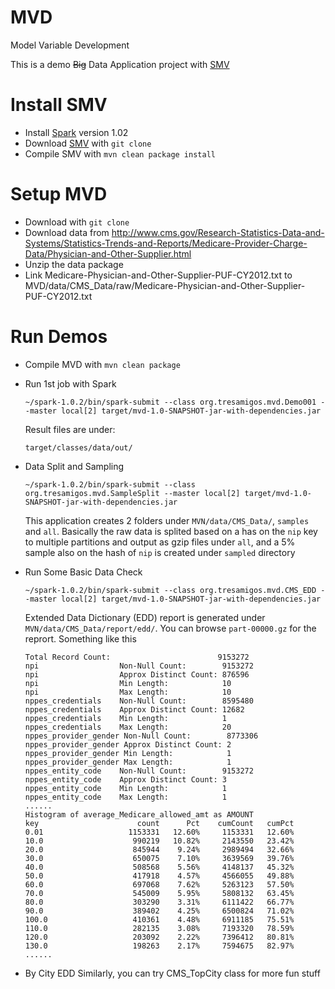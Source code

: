 MVD
===

Model Variable Development

This is a demo ~~Big~~ Data Application project with [SMV](https://github.com/TresAmigosSD/SMV)

Install SMV
===========

* Install [Spark](http://spark.apache.org/) version 1.02 
* Download [SMV](https://github.com/TresAmigosSD/SMV) with ```git clone```
* Compile SMV with ```mvn clean package install```

Setup MVD
========

* Download with ```git clone```
* Download data from 
  http://www.cms.gov/Research-Statistics-Data-and-Systems/Statistics-Trends-and-Reports/Medicare-Provider-Charge-Data/Physician-and-Other-Supplier.html
* Unzip the data package
* Link Medicare-Physician-and-Other-Supplier-PUF-CY2012.txt to MVD/data/CMS_Data/raw/Medicare-Physician-and-Other-Supplier-PUF-CY2012.txt

Run Demos
========

* Compile MVD with ```mvn clean package```
* Run 1st job with Spark

    ```
    ~/spark-1.0.2/bin/spark-submit --class org.tresamigos.mvd.Demo001 --master local[2] target/mvd-1.0-SNAPSHOT-jar-with-dependencies.jar
    ```

  Result files are under:

    ```
    target/classes/data/out/
    ```

* Data Split and Sampling 

    ```
    ~/spark-1.0.2/bin/spark-submit --class org.tresamigos.mvd.SampleSplit --master local[2] target/mvd-1.0-SNAPSHOT-jar-with-dependencies.jar
    ```

    This application creates 2 folders under ```MVN/data/CMS_Data/```, ```samples``` and ```all```. Basically the raw data is splited based on a has on the ```nip``` key 
    to multiple partitions and output as gzip files under ```all```, and a 5% sample also on the hash of ```nip``` is created under ```sampled``` directory

* Run Some Basic Data Check

    ```
    ~/spark-1.0.2/bin/spark-submit --class org.tresamigos.mvd.CMS_EDD --master local[2] target/mvd-1.0-SNAPSHOT-jar-with-dependencies.jar
    ```

    Extended Data Dictionary (EDD) report is generated under ```MVN/data/CMS_Data/report/edd/```. 
    You can browse ```part-00000.gz``` for the reprort. Something like this

    ```
    Total Record Count:                        9153272
    npi                  Non-Null Count:        9153272
    npi                  Approx Distinct Count: 876596
    npi                  Min Length:            10
    npi                  Max Length:            10
    nppes_credentials    Non-Null Count:        8595480
    nppes_credentials    Approx Distinct Count: 12682
    nppes_credentials    Min Length:            1
    nppes_credentials    Max Length:            20
    nppes_provider_gender Non-Null Count:        8773306
    nppes_provider_gender Approx Distinct Count: 2
    nppes_provider_gender Min Length:            1
    nppes_provider_gender Max Length:            1
    nppes_entity_code    Non-Null Count:        9153272
    nppes_entity_code    Approx Distinct Count: 3
    nppes_entity_code    Min Length:            1
    nppes_entity_code    Max Length:            1
    ......
    Histogram of average_Medicare_allowed_amt as AMOUNT
    key                      count      Pct    cumCount   cumPct
    0.01                   1153331   12.60%     1153331   12.60%
    10.0                    990219   10.82%     2143550   23.42%
    20.0                    845944    9.24%     2989494   32.66%
    30.0                    650075    7.10%     3639569   39.76%
    40.0                    508568    5.56%     4148137   45.32%
    50.0                    417918    4.57%     4566055   49.88%
    60.0                    697068    7.62%     5263123   57.50%
    70.0                    545009    5.95%     5808132   63.45%
    80.0                    303290    3.31%     6111422   66.77%
    90.0                    389402    4.25%     6500824   71.02%
    100.0                   410361    4.48%     6911185   75.51%
    110.0                   282135    3.08%     7193320   78.59%
    120.0                   203092    2.22%     7396412   80.81%
    130.0                   198263    2.17%     7594675   82.97%
    ......
    ```
  
* By City EDD 
  Similarly, you can try CMS_TopCity class for more fun stuff
    

  

